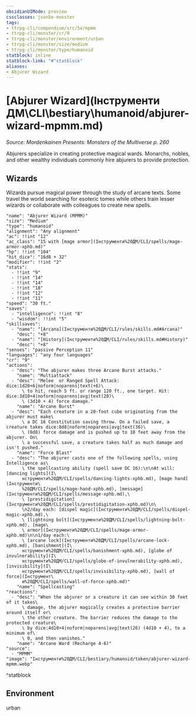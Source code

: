 ```yaml
---
obsidianUIMode: preview
cssclasses: json5e-monster
tags:
- ttrpg-cli/compendium/src/5e/mpmm
- ttrpg-cli/monster/cr/9
- ttrpg-cli/monster/environment/urban
- ttrpg-cli/monster/size/medium
- ttrpg-cli/monster/type/humanoid
statblock: inline
statblock-link: "#^statblock"
aliases:
- Abjurer Wizard
---
```

# [Abjurer Wizard](Інструменти ДМ\CLI\bestiary\humanoid/abjurer-wizard-mpmm.md)
*Source: Mordenkainen Presents: Monsters of the Multiverse p. 260*  

Abjurers specialize in creating protective magical wards. Monarchs, nobles, and other wealthy individuals commonly hire abjurers to provide protection.

## Wizards

Wizards pursue magical power through the study of arcane texts. Some travel the world searching for esoteric tomes while others train lesser wizards or collaborate with colleagues to create new spells.

```statblock
"name": "Abjurer Wizard (MPMM)"
"size": "Medium"
"type": "humanoid"
"alignment": "Any alignment"
"ac": !!int "12"
"ac_class": "15 with [mage armor](Інструменти%20ДМ/CLI/spells/mage-armor-xphb.md)"
"hp": !!int "104"
"hit_dice": "16d8 + 32"
"modifier": !!int "2"
"stats":
  - !!int "9"
  - !!int "14"
  - !!int "14"
  - !!int "18"
  - !!int "12"
  - !!int "11"
"speed": "30 ft."
"saves":
  - "intelligence": !!int "8"
  - "wisdom": !!int "5"
"skillsaves":
  - "name": "[Arcana](Інструменти%20ДМ/CLI/rules/skills.md#Arcana)"
    "desc": "+8"
  - "name": "[History](Інструменти%20ДМ/CLI/rules/skills.md#History)"
    "desc": "+8"
"senses": "passive Perception 11"
"languages": "any four languages"
"cr": "9"
"actions":
  - "desc": "The abjurer makes three Arcane Burst attacks."
    "name": "Multiattack"
  - "desc": "Melee  or Ranged Spell Attack: dice:1d20+6|noform|noparens|text(+6)\
      \ to hit, reach 5 ft. or range 120 ft., one target. Hit: dice:3d10+4|noform|noparens|avg|text(20)\
      \ (3d10 + 4) force damage."
    "name": "Arcane Burst"
  - "desc": "Each creature in a 20-foot cube originating from the abjurer must make\
      \ a DC 16 Constitution saving throw. On a failed save, a creature takes dice:8d8|noform|noparens|avg|text(36)\
      \ (8d8) force damage and is pushed up to 10 feet away from the abjurer. On\
      \ a successful save, a creature takes half as much damage and isn't pushed."
    "name": "Force Blast"
  - "desc": "The abjurer casts one of the following spells, using Intelligence as\
      \ the spellcasting ability (spell save DC 16):\n\nAt will: [dancing lights](І\
      нструменти%20ДМ/CLI/spells/dancing-lights-xphb.md), [mage hand](Інструменти\
      %20ДМ/CLI/spells/mage-hand-xphb.md), [message](Інструменти%20ДМ/CLI/spells/message-xphb.md),\
      \ [prestidigitation](Інструменти%20ДМ/CLI/spells/prestidigitation-xphb.md)\n\
      \n2/day each: [dispel magic](Інструменти%20ДМ/CLI/spells/dispel-magic-xphb.md),\
      \ [lightning bolt](Інструменти%20ДМ/CLI/spells/lightning-bolt-xphb.md), [mage\
      \ armor](Інструменти%20ДМ/CLI/spells/mage-armor-xphb.md)\n\n1/day each:\
      \ [arcane lock](Інструменти%20ДМ/CLI/spells/arcane-lock-xphb.md), [banishment](І\
      нструменти%20ДМ/CLI/spells/banishment-xphb.md), [globe of invulnerability](І\
      нструменти%20ДМ/CLI/spells/globe-of-invulnerability-xphb.md), [invisibility](І\
      нструменти%20ДМ/CLI/spells/invisibility-xphb.md), [wall of force](Інструмент\
      и%20ДМ/CLI/spells/wall-of-force-xphb.md)"
    "name": "Spellcasting"
"reactions":
  - "desc": "When the abjurer or a creature it can see within 30 feet of it takes\
      \ damage, the abjurer magically creates a protective barrier around itself or\
      \ the other creature. The barrier reduces the damage to the protected creature\
      \ by dice:4d10+4|noform|noparens|avg|text(26) (4d10 + 4), to a minimum of\
      \ 0, and then vanishes."
    "name": "Arcane Ward (Recharge 4-6)"
"source":
  - "MPMM"
"image": "Інструменти%20ДМ/CLI/bestiary/humanoid/token/abjurer-wizard-mpmm.webp"
```
^statblock

## Environment

urban